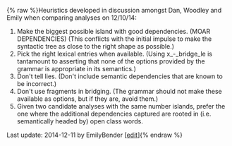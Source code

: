 {% raw %}Heuristics developed in discussion amongst Dan, Woodley and Emily when
comparing analyses on 12/10/14:

1. Make the biggest possible island with good dependencies. (MOAR
DEPENDENCIES) (This conflicts with the initial impulse to make the
syntactic tree as close to the right shape as possible.)
2. Pick the right lexical entries when available. (Using
x\_-\_bridge\_le is tantamount to asserting that none of the options
provided by the grammar is appropriate in its semantics.)
3. Don't tell lies. (Don't include semantic dependencies that are known
to be incorrect.)
4. Don't use fragments in bridging. (The grammar should not make these
available as options, but if they are, avoid them.)
5. Given two candidate analyses with the same number islands, prefer
the one where the additional dependencies captured are rooted in
(i.e. semantically headed by) open class words.

Last update: 2014-12-11 by EmilyBender [[edit](https://github.com/delph-in/docs/wiki/ErgTreebankingBridges/_edit)]{% endraw %}